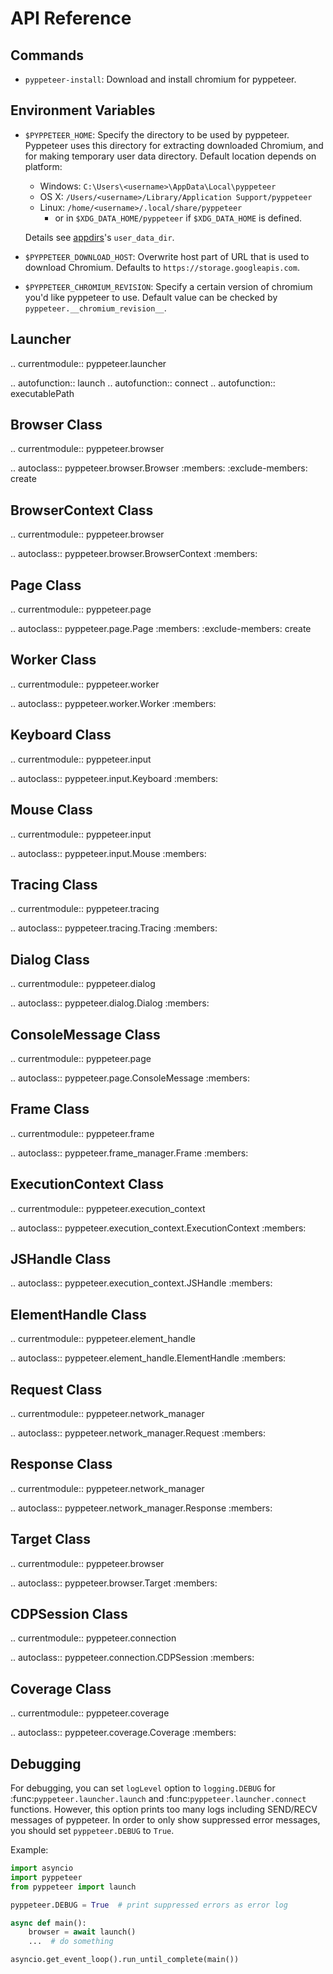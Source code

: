 API Reference
=============

Commands
--------

* ``pyppeteer-install``: Download and install chromium for pyppeteer.

Environment Variables
---------------------

* ``$PYPPETEER_HOME``: Specify the directory to be used by pyppeteer.
  Pyppeteer uses this directory for extracting downloaded Chromium, and for
  making temporary user data directory.
  Default location depends on platform:
  * Windows: `C:\Users\<username>\AppData\Local\pyppeteer`
  * OS X: `/Users/<username>/Library/Application Support/pyppeteer`
  * Linux: `/home/<username>/.local/share/pyppeteer`
    * or in `$XDG_DATA_HOME/pyppeteer` if `$XDG_DATA_HOME` is defined.

  Details see [appdirs](https://pypi.org/project/appdirs/)'s `user_data_dir`.

* ``$PYPPETEER_DOWNLOAD_HOST``: Overwrite host part of URL that is used to
  download Chromium. Defaults to ``https://storage.googleapis.com``.

* ``$PYPPETEER_CHROMIUM_REVISION``: Specify a certain version of chromium you'd
  like pyppeteer to use. Default value can be checked by
  ``pyppeteer.__chromium_revision__``.


Launcher
--------

.. currentmodule:: pyppeteer.launcher

.. autofunction:: launch
.. autofunction:: connect
.. autofunction:: executablePath

Browser Class
-------------

.. currentmodule:: pyppeteer.browser

.. autoclass:: pyppeteer.browser.Browser
   :members:
   :exclude-members: create

BrowserContext Class
--------------------

.. currentmodule:: pyppeteer.browser

.. autoclass:: pyppeteer.browser.BrowserContext
   :members:

Page Class
----------

.. currentmodule:: pyppeteer.page

.. autoclass:: pyppeteer.page.Page
   :members:
   :exclude-members: create

Worker Class
------------

.. currentmodule:: pyppeteer.worker

.. autoclass:: pyppeteer.worker.Worker
   :members:

Keyboard Class
--------------

.. currentmodule:: pyppeteer.input

.. autoclass:: pyppeteer.input.Keyboard
   :members:

Mouse Class
-----------

.. currentmodule:: pyppeteer.input

.. autoclass:: pyppeteer.input.Mouse
   :members:

Tracing Class
-------------

.. currentmodule:: pyppeteer.tracing

.. autoclass:: pyppeteer.tracing.Tracing
   :members:

Dialog Class
------------

.. currentmodule:: pyppeteer.dialog

.. autoclass:: pyppeteer.dialog.Dialog
   :members:

ConsoleMessage Class
--------------------

.. currentmodule:: pyppeteer.page

.. autoclass:: pyppeteer.page.ConsoleMessage
   :members:

Frame Class
-----------

.. currentmodule:: pyppeteer.frame

.. autoclass:: pyppeteer.frame_manager.Frame
   :members:

ExecutionContext Class
----------------------

.. currentmodule:: pyppeteer.execution_context

.. autoclass:: pyppeteer.execution_context.ExecutionContext
   :members:

JSHandle Class
--------------

.. autoclass:: pyppeteer.execution_context.JSHandle
   :members:

ElementHandle Class
-------------------

.. currentmodule:: pyppeteer.element_handle

.. autoclass:: pyppeteer.element_handle.ElementHandle
   :members:

Request Class
-------------

.. currentmodule:: pyppeteer.network_manager

.. autoclass:: pyppeteer.network_manager.Request
   :members:

Response Class
--------------

.. currentmodule:: pyppeteer.network_manager

.. autoclass:: pyppeteer.network_manager.Response
   :members:

Target Class
------------

.. currentmodule:: pyppeteer.browser

.. autoclass:: pyppeteer.browser.Target
   :members:

CDPSession Class
----------------

.. currentmodule:: pyppeteer.connection

.. autoclass:: pyppeteer.connection.CDPSession
   :members:

Coverage Class
--------------

.. currentmodule:: pyppeteer.coverage

.. autoclass:: pyppeteer.coverage.Coverage
   :members:

Debugging
---------

For debugging, you can set `logLevel` option to `logging.DEBUG` for
:func:`pyppeteer.launcher.launch` and :func:`pyppeteer.launcher.connect`
functions. However, this option prints too many logs including SEND/RECV
messages of pyppeteer. In order to only show suppressed error messages, you
should set ``pyppeteer.DEBUG`` to ``True``.

Example:

```python
import asyncio
import pyppeteer
from pyppeteer import launch

pyppeteer.DEBUG = True  # print suppressed errors as error log

async def main():
    browser = await launch()
    ...  # do something

asyncio.get_event_loop().run_until_complete(main())
```
